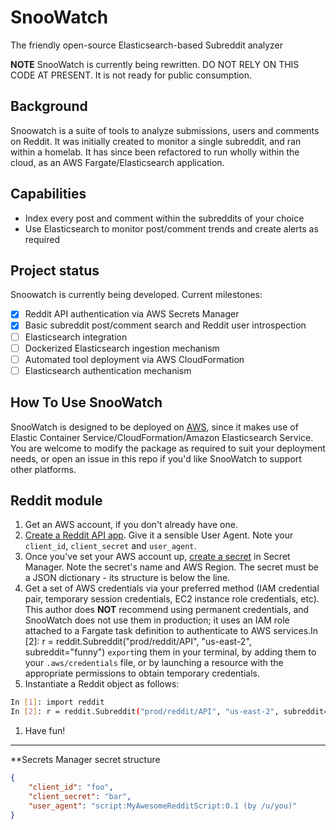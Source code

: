 # SnooWatch

The friendly open-source Elasticsearch-based Subreddit analyzer

**NOTE** SnooWatch is currently being rewritten. DO NOT RELY ON THIS CODE AT PRESENT. It is not ready
for public consumption.

## Background

Snoowatch is a suite of tools to analyze submissions, users and comments on Reddit. It was initially created
to monitor a single subreddit, and ran within a homelab. It has since been refactored to run wholly
within the cloud, as an AWS Fargate/Elasticsearch application.

## Capabilities

* Index every post and comment within the subreddits of your choice
* Use Elasticsearch to monitor post/comment trends and create alerts as required

## Project status

Snoowatch is currently being developed. Current milestones:

* [x] Reddit API authentication via AWS Secrets Manager
* [x] Basic subreddit post/comment search and Reddit user introspection
* [ ] Elasticsearch integration
* [ ] Dockerized Elasticsearch ingestion mechanism
* [ ] Automated tool deployment via AWS CloudFormation
* [ ] Elasticsearch authentication mechanism

## How To Use SnooWatch

SnooWatch is designed to be deployed on [AWS](https://aws.amazon.com), since it makes use of Elastic Container Service/CloudFormation/Amazon Elasticsearch Service. You are welcome to modify the package as required to suit your deployment needs, or open an issue in this repo if you'd like SnooWatch to support other platforms.

## Reddit module

1. Get an AWS account, if you don't already have one.
1. [Create a Reddit API app](https://www.reddit.com/wiki/api). Give it a sensible User Agent. Note your `client_id`, `client_secret` and `user_agent`.
1. Once you've set your AWS account up, [create a secret](https://docs.aws.amazon.com/secretsmanager/latest/userguide/manage_create-basic-secret.html) in Secret Manager. Note the secret's name and AWS Region. The secret must be a JSON dictionary - its structure is below the line.
1. Get a set of AWS credentials via your preferred method (IAM credential pair, temporary session credentials, EC2 instance role credentials, etc). This author does **NOT** recommend using permanent credentials, and SnooWatch does not use them in production; it uses an IAM role attached to a Fargate task definition to authenticate to AWS services.In [2]: r = reddit.Subreddit("prod/reddit/API", "us-east-2", subreddit="funny")
`export`ing them in your terminal, by adding them to your `.aws/credentials` file, or by launching a resource with the appropriate permissions to obtain temporary credentials.
1. Instantiate a Reddit object as follows:

```bash
In [1]: import reddit
In [2]: r = reddit.Subreddit("prod/reddit/API", "us-east-2", subreddit="funny")
```

1. Have fun!

---

**Secrets Manager secret structure

```json
{
    "client_id": "foo",
    "client_secret": "bar",
    "user_agent": "script:MyAwesomeRedditScript:0.1 (by /u/you)"
}
```
